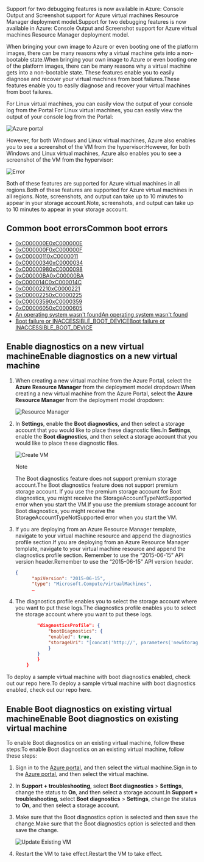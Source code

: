 <span data-ttu-id="d4528-101">Support for two debugging features is now available in Azure: Console Output and Screenshot support for Azure virtual machines Resource Manager deployment model.</span><span class="sxs-lookup"><span data-stu-id="d4528-101">Support for two debugging features is now available in Azure: Console Output and Screenshot support for Azure virtual machines Resource Manager deployment model.</span></span> 

<span data-ttu-id="d4528-102">When bringing your own image to Azure or even booting one of the platform images, there can be many reasons why a virtual machine gets into a non-bootable state.</span><span class="sxs-lookup"><span data-stu-id="d4528-102">When bringing your own image to Azure or even booting one of the platform images, there can be many reasons why a virtual machine gets into a non-bootable state.</span></span> <span data-ttu-id="d4528-103">These features enable you to easily diagnose and recover your virtual machines from boot failures.</span><span class="sxs-lookup"><span data-stu-id="d4528-103">These features enable you to easily diagnose and recover your virtual machines from boot failures.</span></span>

<span data-ttu-id="d4528-104">For Linux virtual machines, you can easily view the output of your console log from the Portal:</span><span class="sxs-lookup"><span data-stu-id="d4528-104">For Linux virtual machines, you can easily view the output of your console log from the Portal:</span></span>

![Azure portal](./media/virtual-machines-common-boot-diagnostics/screenshot1.png)
 
<span data-ttu-id="d4528-106">However, for both Windows and Linux virtual machines, Azure also enables you to see a screenshot of the VM from the hypervisor:</span><span class="sxs-lookup"><span data-stu-id="d4528-106">However, for both Windows and Linux virtual machines, Azure also enables you to see a screenshot of the VM from the hypervisor:</span></span>

![Error](./media/virtual-machines-common-boot-diagnostics/screenshot2.png)

<span data-ttu-id="d4528-108">Both of these features are supported for Azure virtual machines in all regions.</span><span class="sxs-lookup"><span data-stu-id="d4528-108">Both of these features are supported for Azure virtual machines in all regions.</span></span> <span data-ttu-id="d4528-109">Note, screenshots, and output can take up to 10 minutes to appear in your storage account.</span><span class="sxs-lookup"><span data-stu-id="d4528-109">Note, screenshots, and output can take up to 10 minutes to appear in your storage account.</span></span>

## <a name="common-boot-errors"></a><span data-ttu-id="d4528-110">Common boot errors</span><span class="sxs-lookup"><span data-stu-id="d4528-110">Common boot errors</span></span>

- [<span data-ttu-id="d4528-111">0xC000000E</span><span class="sxs-lookup"><span data-stu-id="d4528-111">0xC000000E</span></span>](https://support.microsoft.com/help/4010129)
- [<span data-ttu-id="d4528-112">0xC000000F</span><span class="sxs-lookup"><span data-stu-id="d4528-112">0xC000000F</span></span>](https://support.microsoft.com/help/4010130)
- [<span data-ttu-id="d4528-113">0xC0000011</span><span class="sxs-lookup"><span data-stu-id="d4528-113">0xC0000011</span></span>](https://support.microsoft.com/help/4010134)
- [<span data-ttu-id="d4528-114">0xC0000034</span><span class="sxs-lookup"><span data-stu-id="d4528-114">0xC0000034</span></span>](https://support.microsoft.com/help/4010140)
- [<span data-ttu-id="d4528-115">0xC0000098</span><span class="sxs-lookup"><span data-stu-id="d4528-115">0xC0000098</span></span>](https://support.microsoft.com/help/4010137)
- [<span data-ttu-id="d4528-116">0xC00000BA</span><span class="sxs-lookup"><span data-stu-id="d4528-116">0xC00000BA</span></span>](https://support.microsoft.com/help/4010136)
- [<span data-ttu-id="d4528-117">0xC000014C</span><span class="sxs-lookup"><span data-stu-id="d4528-117">0xC000014C</span></span>](https://support.microsoft.com/help/4010141)
- [<span data-ttu-id="d4528-118">0xC0000221</span><span class="sxs-lookup"><span data-stu-id="d4528-118">0xC0000221</span></span>](https://support.microsoft.com/help/4010132)
- [<span data-ttu-id="d4528-119">0xC0000225</span><span class="sxs-lookup"><span data-stu-id="d4528-119">0xC0000225</span></span>](https://support.microsoft.com/help/4010138)
- [<span data-ttu-id="d4528-120">0xC0000359</span><span class="sxs-lookup"><span data-stu-id="d4528-120">0xC0000359</span></span>](https://support.microsoft.com/help/4010135)
- [<span data-ttu-id="d4528-121">0xC0000605</span><span class="sxs-lookup"><span data-stu-id="d4528-121">0xC0000605</span></span>](https://support.microsoft.com/help/4010131)
- [<span data-ttu-id="d4528-122">An operating system wasn't found</span><span class="sxs-lookup"><span data-stu-id="d4528-122">An operating system wasn't found</span></span>](https://support.microsoft.com/help/4010142)
- [<span data-ttu-id="d4528-123">Boot failure or INACCESSIBLE_BOOT_DEVICE</span><span class="sxs-lookup"><span data-stu-id="d4528-123">Boot failure or INACCESSIBLE_BOOT_DEVICE</span></span>](https://support.microsoft.com/help/4010143)

## <a name="enable-diagnostics-on-a-new-virtual-machine"></a><span data-ttu-id="d4528-124">Enable diagnostics on a new virtual machine</span><span class="sxs-lookup"><span data-stu-id="d4528-124">Enable diagnostics on a new virtual machine</span></span>
1. <span data-ttu-id="d4528-125">When creating a new virtual machine from the Azure Portal, select the **Azure Resource Manager** from the deployment model dropdown:</span><span class="sxs-lookup"><span data-stu-id="d4528-125">When creating a new virtual machine from the Azure Portal, select the **Azure Resource Manager** from the deployment model dropdown:</span></span>
 
    ![Resource Manager](./media/virtual-machines-common-boot-diagnostics/screenshot3.jpg)

2. <span data-ttu-id="d4528-127">In **Settings**, enable the **Boot diagnostics**, and then select a storage account that you would like to place these diagnostic files.</span><span class="sxs-lookup"><span data-stu-id="d4528-127">In **Settings**, enable the **Boot diagnostics**, and then select a storage account that you would like to place these diagnostic files.</span></span>
 
    ![Create VM](./media/virtual-machines-common-boot-diagnostics/create-storage-account.png)

    > [!NOTE]
    > <span data-ttu-id="d4528-129">The Boot diagnostics feature does not support premium storage account.</span><span class="sxs-lookup"><span data-stu-id="d4528-129">The Boot diagnostics feature does not support premium storage account.</span></span> <span data-ttu-id="d4528-130">If you use the premium storage account for Boot diagnostics, you might receive the StorageAccountTypeNotSupported error when you start the VM.</span><span class="sxs-lookup"><span data-stu-id="d4528-130">If you use the premium storage account for Boot diagnostics, you might receive the StorageAccountTypeNotSupported error when you start the VM.</span></span>
    >
    > 

3. <span data-ttu-id="d4528-131">If you are deploying from an Azure Resource Manager template, navigate to your virtual machine resource and append the diagnostics profile section.</span><span class="sxs-lookup"><span data-stu-id="d4528-131">If you are deploying from an Azure Resource Manager template, navigate to your virtual machine resource and append the diagnostics profile section.</span></span> <span data-ttu-id="d4528-132">Remember to use the “2015-06-15” API version header.</span><span class="sxs-lookup"><span data-stu-id="d4528-132">Remember to use the “2015-06-15” API version header.</span></span>

    ```json
    {
          "apiVersion": "2015-06-15",
          "type": "Microsoft.Compute/virtualMachines",
          … 
    ```

4. <span data-ttu-id="d4528-133">The diagnostics profile enables you to select the storage account where you want to put these logs.</span><span class="sxs-lookup"><span data-stu-id="d4528-133">The diagnostics profile enables you to select the storage account where you want to put these logs.</span></span>

    ```json
            "diagnosticsProfile": {
                "bootDiagnostics": {
                "enabled": true,
                "storageUri": "[concat('http://', parameters('newStorageAccountName'), '.blob.core.windows.net')]"
                }
            }
            }
        }
    ```

<span data-ttu-id="d4528-134">To deploy a sample virtual machine with boot diagnostics enabled, check out our repo here.</span><span class="sxs-lookup"><span data-stu-id="d4528-134">To deploy a sample virtual machine with boot diagnostics enabled, check out our repo here.</span></span>

## <a name="enable-boot-diagnostics-on-existing-virtual-machine"></a><span data-ttu-id="d4528-135">Enable Boot diagnostics on existing virtual machine</span><span class="sxs-lookup"><span data-stu-id="d4528-135">Enable Boot diagnostics on existing virtual machine</span></span> 

<span data-ttu-id="d4528-136">To enable Boot diagnostics on an existing virtual machine, follow these steps:</span><span class="sxs-lookup"><span data-stu-id="d4528-136">To enable Boot diagnostics on an existing virtual machine, follow these steps:</span></span>

1. <span data-ttu-id="d4528-137">Sign in to the [Azure portal](https://portal.azure.com), and then select the virtual machine.</span><span class="sxs-lookup"><span data-stu-id="d4528-137">Sign in to the [Azure portal](https://portal.azure.com), and then select the virtual machine.</span></span>
2. <span data-ttu-id="d4528-138">In **Support + troubleshooting**, select **Boot diagnostics** > **Settings**, change the status to **On**, and then select a storage account.</span><span class="sxs-lookup"><span data-stu-id="d4528-138">In **Support + troubleshooting**, select **Boot diagnostics** > **Settings**, change the status to **On**, and then select a storage account.</span></span> 
4. <span data-ttu-id="d4528-139">Make sure that the Boot diagnostics option is selected and then save the change.</span><span class="sxs-lookup"><span data-stu-id="d4528-139">Make sure that the Boot diagnostics option is selected and then save the change.</span></span>

    ![Update Existing VM](./media/virtual-machines-common-boot-diagnostics/enable-for-existing-vm.png)

3. <span data-ttu-id="d4528-141">Restart the VM to take effect.</span><span class="sxs-lookup"><span data-stu-id="d4528-141">Restart the VM to take effect.</span></span>


